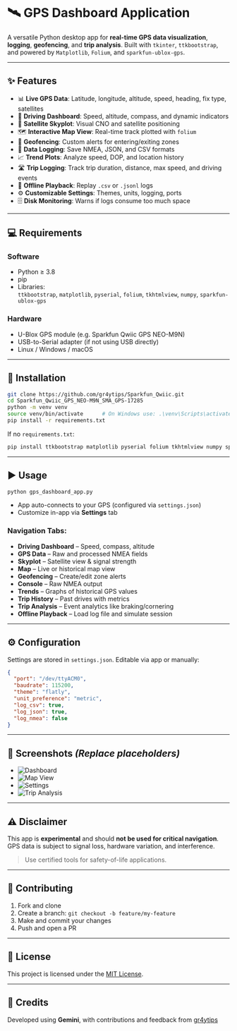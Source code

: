 # 🛰️ GPS Dashboard Application

A versatile Python desktop app for **real-time GPS data visualization**, **logging**, **geofencing**, and **trip analysis**. Built with `tkinter`, `ttkbootstrap`, and powered by `Matplotlib`, `Folium`, and `sparkfun-ublox-gps`.

---

## ✨ Features

- 📊 **Live GPS Data**: Latitude, longitude, altitude, speed, heading, fix type, satellites
- 🧭 **Driving Dashboard**: Speed, altitude, compass, and dynamic indicators
- 📡 **Satellite Skyplot**: Visual CNO and satellite positioning
- 🗺️ **Interactive Map View**: Real-time track plotted with `folium`
- 📍 **Geofencing**: Custom alerts for entering/exiting zones
- 📝 **Data Logging**: Save NMEA, JSON, and CSV formats
- 📈 **Trend Plots**: Analyze speed, DOP, and location history
- 🛣️ **Trip Logging**: Track trip duration, distance, max speed, and driving events
- 💾 **Offline Playback**: Replay `.csv` or `.jsonl` logs
- ⚙️ **Customizable Settings**: Themes, units, logging, ports
- 🗄️ **Disk Monitoring**: Warns if logs consume too much space

---

## 💻 Requirements

### Software
- Python ≥ 3.8
- pip
- Libraries:  
  `ttkbootstrap`, `matplotlib`, `pyserial`, `folium`, `tkhtmlview`, `numpy`, `sparkfun-ublox-gps`

### Hardware
- U-Blox GPS module (e.g. Sparkfun Qwiic GPS NEO-M9N)
- USB-to-Serial adapter (if not using USB directly)
- Linux / Windows / macOS

---

## 🚀 Installation

```bash
git clone https://github.com/gr4ytips/Sparkfun_Qwiic.git
cd Sparkfun_Qwiic_GPS_NEO-M9N_SMA_GPS-17285
python -m venv venv
source venv/bin/activate      # On Windows use: .\venv\Scripts\activate
pip install -r requirements.txt
```

If no `requirements.txt`:

```bash
pip install ttkbootstrap matplotlib pyserial folium tkhtmlview numpy sparkfun-ublox-gps
```

---

## ▶️ Usage

```bash
python gps_dashboard_app.py
```

- App auto-connects to your GPS (configured via `settings.json`)
- Customize in-app via **Settings** tab

### Navigation Tabs:

- **Driving Dashboard** – Speed, compass, altitude
- **GPS Data** – Raw and processed NMEA fields
- **Skyplot** – Satellite view & signal strength
- **Map** – Live or historical map view
- **Geofencing** – Create/edit zone alerts
- **Console** – Raw NMEA output
- **Trends** – Graphs of historical GPS values
- **Trip History** – Past drives with metrics
- **Trip Analysis** – Event analytics like braking/cornering
- **Offline Playback** – Load log file and simulate session

---

## ⚙️ Configuration

Settings are stored in `settings.json`. Editable via app or manually:

```json
{
  "port": "/dev/ttyACM0",
  "baudrate": 115200,
  "theme": "flatly",
  "unit_preference": "metric",
  "log_csv": true,
  "log_json": true,
  "log_nmea": false
}
```

---

## 📸 Screenshots *(Replace placeholders)*

- ![Dashboard](https://via.placeholder.com/600x300?text=Driving+Dashboard)
- ![Map View](https://via.placeholder.com/600x300?text=Live+Map)
- ![Settings](https://via.placeholder.com/600x300?text=Settings+Tab)
- ![Trip Analysis](https://via.placeholder.com/600x300?text=Trip+Analytics)

---

## ⚠️ Disclaimer

This app is **experimental** and should **not be used for critical navigation**. GPS data is subject to signal loss, hardware variation, and interference.

> Use certified tools for safety-of-life applications.

---

## 🤝 Contributing

1. Fork and clone  
2. Create a branch: `git checkout -b feature/my-feature`  
3. Make and commit your changes  
4. Push and open a PR

---

## 📜 License

This project is licensed under the [MIT License](LICENSE).

---

## 🙏 Credits

Developed using **Gemini**, with contributions and feedback from [gr4ytips](https://github.com/gr4ytips)
